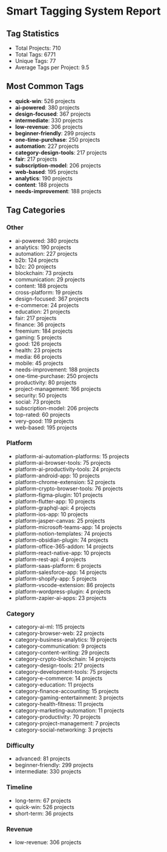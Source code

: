 # Smart Tagging System Report

## Tag Statistics

- Total Projects: 710
- Total Tags: 6771
- Unique Tags: 77
- Average Tags per Project: 9.5

## Most Common Tags

- **quick-win**: 526 projects
- **ai-powered**: 380 projects
- **design-focused**: 367 projects
- **intermediate**: 330 projects
- **low-revenue**: 306 projects
- **beginner-friendly**: 299 projects
- **one-time-purchase**: 250 projects
- **automation**: 227 projects
- **category-design-tools**: 217 projects
- **fair**: 217 projects
- **subscription-model**: 206 projects
- **web-based**: 195 projects
- **analytics**: 190 projects
- **content**: 188 projects
- **needs-improvement**: 188 projects

## Tag Categories

### Other

- ai-powered: 380 projects
- analytics: 190 projects
- automation: 227 projects
- b2b: 124 projects
- b2c: 20 projects
- blockchain: 73 projects
- communication: 29 projects
- content: 188 projects
- cross-platform: 19 projects
- design-focused: 367 projects
- e-commerce: 24 projects
- education: 21 projects
- fair: 217 projects
- finance: 36 projects
- freemium: 184 projects
- gaming: 5 projects
- good: 126 projects
- health: 23 projects
- media: 66 projects
- mobile: 45 projects
- needs-improvement: 188 projects
- one-time-purchase: 250 projects
- productivity: 80 projects
- project-management: 166 projects
- security: 50 projects
- social: 73 projects
- subscription-model: 206 projects
- top-rated: 60 projects
- very-good: 119 projects
- web-based: 195 projects

### Platform

- platform-ai-automation-platforms: 15 projects
- platform-ai-browser-tools: 75 projects
- platform-ai-productivity-tools: 24 projects
- platform-android-app: 10 projects
- platform-chrome-extension: 52 projects
- platform-crypto-browser-tools: 76 projects
- platform-figma-plugin: 101 projects
- platform-flutter-app: 10 projects
- platform-graphql-api: 4 projects
- platform-ios-app: 10 projects
- platform-jasper-canvas: 25 projects
- platform-microsoft-teams-app: 14 projects
- platform-notion-templates: 74 projects
- platform-obsidian-plugin: 74 projects
- platform-office-365-addon: 14 projects
- platform-react-native-app: 10 projects
- platform-rest-api: 4 projects
- platform-saas-platform: 6 projects
- platform-salesforce-app: 14 projects
- platform-shopify-app: 5 projects
- platform-vscode-extension: 86 projects
- platform-wordpress-plugin: 4 projects
- platform-zapier-ai-apps: 23 projects

### Category

- category-ai-ml: 115 projects
- category-browser-web: 22 projects
- category-business-analytics: 19 projects
- category-communication: 9 projects
- category-content-writing: 29 projects
- category-crypto-blockchain: 14 projects
- category-design-tools: 217 projects
- category-development-tools: 75 projects
- category-e-commerce: 14 projects
- category-education: 11 projects
- category-finance-accounting: 15 projects
- category-gaming-entertainment: 3 projects
- category-health-fitness: 11 projects
- category-marketing-automation: 11 projects
- category-productivity: 70 projects
- category-project-management: 7 projects
- category-social-networking: 3 projects

### Difficulty

- advanced: 81 projects
- beginner-friendly: 299 projects
- intermediate: 330 projects

### Timeline

- long-term: 67 projects
- quick-win: 526 projects
- short-term: 36 projects

### Revenue

- low-revenue: 306 projects
